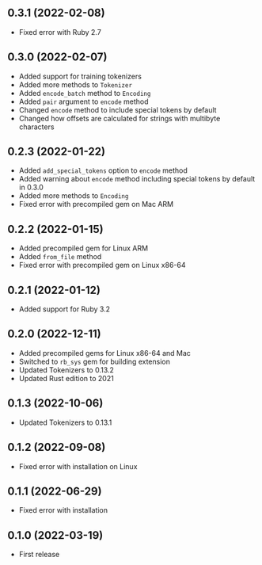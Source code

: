 ## 0.3.1 (2022-02-08)

- Fixed error with Ruby 2.7

## 0.3.0 (2022-02-07)

- Added support for training tokenizers
- Added more methods to `Tokenizer`
- Added `encode_batch` method to `Encoding`
- Added `pair` argument to `encode` method
- Changed `encode` method to include special tokens by default
- Changed how offsets are calculated for strings with multibyte characters

## 0.2.3 (2022-01-22)

- Added `add_special_tokens` option to `encode` method
- Added warning about `encode` method including special tokens by default in 0.3.0
- Added more methods to `Encoding`
- Fixed error with precompiled gem on Mac ARM

## 0.2.2 (2022-01-15)

- Added precompiled gem for Linux ARM
- Added `from_file` method
- Fixed error with precompiled gem on Linux x86-64

## 0.2.1 (2022-01-12)

- Added support for Ruby 3.2

## 0.2.0 (2022-12-11)

- Added precompiled gems for Linux x86-64 and Mac
- Switched to `rb_sys` gem for building extension
- Updated Tokenizers to 0.13.2
- Updated Rust edition to 2021

## 0.1.3 (2022-10-06)

- Updated Tokenizers to 0.13.1

## 0.1.2 (2022-09-08)

- Fixed error with installation on Linux

## 0.1.1 (2022-06-29)

- Fixed error with installation

## 0.1.0 (2022-03-19)

- First release
